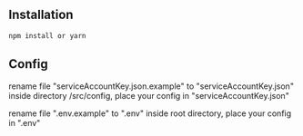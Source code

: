 ## Installation

```bash
npm install or yarn
```

## Config

rename file "serviceAccountKey.json.example" to "serviceAccountKey.json" inside directory /src/config, place your config in "serviceAccountKey.json"

rename file ".env.example" to ".env" inside root directory, place your config in ".env"
